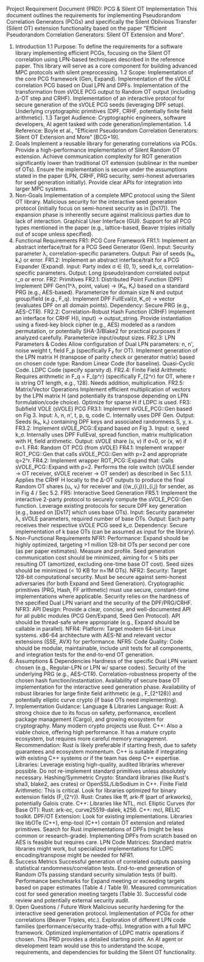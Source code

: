 Project Requirement Document (PRD): PCG & Silent OT Implementation
This document outlines the requirements for implementing Pseudorandom Correlation Generators (PCGs) and specifically the Silent Oblivious Transfer (Silent OT) extension functionality based on the paper "Efficient Pseudorandom Correlation Generators: Silent OT Extension and More".
1. Introduction
1.1 Purpose: To define the requirements for a software library implementing efficient PCGs, focusing on the Silent OT correlation using LPN-based techniques described in the reference paper. This library will serve as a core component for building advanced MPC protocols with silent preprocessing.
1.2 Scope:
Implementation of the core PCG framework (Gen, Expand).
Implementation of the sVOLE correlation PCG based on Dual LPN and DPFs.
Implementation of the transformation from sVOLE PCG output to Random OT output (including Δ-OT step and CRHF).
Implementation of an interactive protocol for secure generation of the sVOLE PCG seeds (leveraging DPF setup).
Underlying cryptographic primitives (DPF, CRHF, potentially finite field arithmetic).
1.3 Target Audience: Cryptographic engineers, software developers, AI agent tasked with code generation/implementation.
1.4 Reference: Boyle et al., "Efficient Pseudorandom Correlation Generators: Silent OT Extension and More" [BCG+19].
2. Goals
Implement a reusable library for generating correlations via PCGs.
Provide a high-performance implementation of Silent Random OT extension.
Achieve communication complexity for ROT generation significantly lower than traditional OT extension (sublinear in the number of OTs).
Ensure the implementation is secure under the assumptions stated in the paper (LPN, CRHF, PRG security, semi-honest adversaries for seed generation initially).
Provide clear APIs for integration into larger MPC systems.
3. Non-Goals
Implementation of a complete MPC protocol using the Silent OT library.
Malicious security for the interactive seed generation protocol (initially focus on semi-honest security as in [Ds17]). The expansion phase is inherently secure against malicious parties due to lack of interaction.
Graphical User Interface (GUI).
Support for all PCG types mentioned in the paper (e.g., lattice-based, Beaver triples initially out of scope unless specified).
4. Functional Requirements
FR1: PCG Core Framework
FR1.1: Implement an abstract interface/trait for a PCG Seed Generator (Gen).
Input: Security parameter λ, correlation-specific parameters.
Output: Pair of seeds (k₀, k₁) or error.
FR1.2: Implement an abstract interface/trait for a PCG Expander (Expand).
Input: Party index σ ∈ {0, 1}, seed k_σ, correlation-specific parameters.
Output: Long (pseudo)random correlated output r_σ or error.
FR2: Primitives
FR2.1: Distributed Point Function (DPF)
Implement DPF Gen(1^λ, point, value) -> (K₀, K₁) based on a standard PRG (e.g., AES-based). Parameterize for domain size N and output group/field (e.g., F_q).
Implement DPF FullEval(σ, K_σ) -> vector (evaluates DPF on all domain points).
Dependency: Secure PRG (e.g., AES-CTR).
FR2.2: Correlation-Robust Hash Function (CRHF)
Implement an interface for CRHF H(i, input) -> output_string.
Provide instantiation using a fixed-key block cipher (e.g., AES) modeled as a random permutation, or potentially SHA-3/Blake2 for practical purposes if analyzed carefully. Parameterize input/output sizes.
FR2.3: LPN Parameters & Codes
Allow configuration of Dual LPN parameters: n, n', noise weight t, field F_p (specifically F₂ for OT).
Implement generation of the LPN matrix H (transpose of parity check or generator matrix) based on chosen code type:
Random Linear Code (for baseline).
Quasi-Cyclic Code.
LDPC Code (specify sparsity d).
FR2.4: Finite Field Arithmetic
Requires arithmetic in F_q = F_{p^r} (specifically F_{2^r} for OT, where r is string OT length, e.g., 128). Needs addition, multiplication.
FR2.5: Matrix/Vector Operations
Implement efficient multiplication of vectors by the LPN matrix H (and potentially its transpose depending on LPN formulation/code choice). Optimize for sparse H if LDPC is used.
FR3: Subfield VOLE (sVOLE) PCG
FR3.1: Implement sVOLE_PCG::Gen based on Fig 3.
Input: λ, n, n', t, p, q, code C.
Internally uses DPF Gen.
Output: Seeds (k₀, k₁) containing DPF keys and associated randomness S, y, x.
FR3.2: Implement sVOLE_PCG::Expand based on Fig 3.
Input: σ, seed k_σ.
Internally uses DPF FullEval, spread function, matrix multiplication with H, field arithmetic.
Output: sVOLE share (u, v) if σ=0, or (x, w) if σ=1.
FR4: Random OT PCG (from sVOLE)
FR4.1: Implement wrapper ROT_PCG::Gen that calls sVOLE_PCG::Gen with p=2 and appropriate q=2^r.
FR4.2: Implement wrapper ROT_PCG::Expand that:
Calls sVOLE_PCG::Expand with p=2.
Performs the role switch (sVOLE sender -> OT receiver, sVOLE receiver -> OT sender) as described in Sec 5.1.1.
Applies the CRHF H locally to the Δ-OT outputs to produce the final Random OT shares (uᵢ, vᵢ) for receiver and {(w_{i,j})}_{i,j} for sender, as in Fig 4 / Sec 5.2.
FR5: Interactive Seed Generation
FR5.1: Implement the interactive 2-party protocol to securely compute the sVOLE_PCG::Gen function.
Leverage existing protocols for secure DPF key generation (e.g., based on [Ds17] which uses base OTs).
Input: Security parameter λ, sVOLE parameters, required number of base OTs.
Output: Each party receives their respective sVOLE PCG seed k_σ.
Dependency: Secure implementation of k base OTs (can be assumed as input for the library).
5. Non-Functional Requirements
NFR1: Performance:
Expand should be highly optimized, targeting >1 million 128-bit OTs per second per core (as per paper estimates). Measure and profile.
Seed generation communication cost should be minimized, aiming for < 5 bits per resulting OT (amortized, excluding one-time base OT cost).
Seed sizes should be minimized (< 10 KB for n=1M OTs).
NFR2: Security:
Target 128-bit computational security.
Must be secure against semi-honest adversaries (for both Expand and Seed Generation).
Cryptographic primitives (PRG, Hash, FF arithmetic) must use secure, constant-time implementations where applicable.
Security relies on the hardness of the specified Dual LPN variant and the security of the DPF/PRG/CRHF.
NFR3: API Design:
Provide a clear, concise, and well-documented API for all public modules (PCG Gen/Expand, Seed Gen Protocol).
API should be thread-safe where appropriate (e.g., Expand should be callable in parallel).
NFR4: Platform: Target modern 64-bit Linux systems. x86-64 architecture with AES-NI and relevant vector extensions (SSE, AVX) for performance.
NFR5: Code Quality: Code should be modular, maintainable, include unit tests for all components, and integration tests for the end-to-end OT generation.
6. Assumptions & Dependencies
Hardness of the specific Dual LPN variant chosen (e.g., Regular-LPN or LPN w/ sparse codes).
Security of the underlying PRG (e.g., AES-CTR).
Correlation-robustness property of the chosen hash function/instantiation.
Availability of secure base OT implementation for the interactive seed generation phase.
Availability of robust libraries for large finite field arithmetic (e.g., F_{2^128}) and potentially elliptic curve crypto (if base OTs need implementing).
7. Implementation Guidance: Language & Libraries
Language:
Rust: A strong choice due to its focus on safety, performance, excellent package management (Cargo), and growing ecosystem for cryptography. Many modern crypto projects use Rust.
C++: Also a viable choice, offering high performance. It has a mature crypto ecosystem, but requires more careful memory management.
Recommendation: Rust is likely preferable if starting fresh, due to safety guarantees and ecosystem momentum. C++ is suitable if integrating with existing C++ systems or if the team has deep C++ expertise.
Libraries: Leverage existing high-quality, audited libraries wherever possible. Do not re-implement standard primitives unless absolutely necessary.
Hashing/Symmetric Crypto: Standard libraries (like Rust's sha3, blake2, aes crates) or OpenSSL/LibSodium in C++.
Finite Field Arithmetic: This is critical. Look for libraries optimized for binary extension fields (F_{2^r}).
Rust: Crates like ff, ark-ff (part of arkworks), potentially Galois crate.
C++: Libraries like NTL, mcl.
Elliptic Curves (for Base OT):
Rust: ark-ec, curve25519-dalek, k256.
C++: mcl, RELIC toolkit.
DPF/OT Extension:
Look for existing implementations. Libraries like libOTe (C++), emp-tool (C++) contain OT extension and related primitives. Search for Rust implementations of DPFs (might be less common or research-grade). Implementing DPFs from scratch based on AES is feasible but requires care.
LPN Code Matrices: Standard matrix libraries might work, but specialized implementations for LDPC encoding/transpose might be needed for NFR1.
8. Success Metrics
Successful generation of correlated outputs passing statistical randomness/correlation tests.
End-to-end generation of Random OTs passing standard security simulation tests (if built).
Performance benchmarks for Expand meeting or exceeding targets based on paper estimates (Table 4 / Table 9).
Measured communication cost for seed generation meeting targets (Table 3).
Successful code review and potentially external security audit.
9. Open Questions / Future Work
Malicious security hardening for the interactive seed generation protocol.
Implementation of PCGs for other correlations (Beaver Triples, etc.).
Exploration of different LPN code families (performance/security trade-offs).
Integration with a full MPC framework.
Optimized implementation of LDPC matrix operations if chosen.
This PRD provides a detailed starting point. An AI agent or development team would use this to understand the scope, requirements, and dependencies for building the Silent OT functionality.